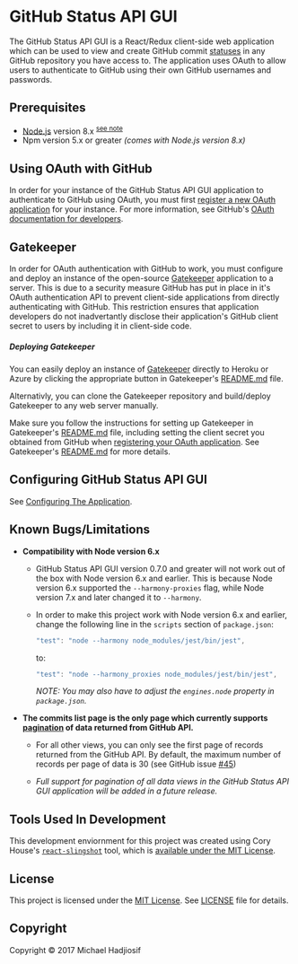 # GitHub Status API GUI

The GitHub Status API GUI is a React/Redux client-side web application which can be used to view and create GitHub commit [statuses](https://developer.github.com/v3/repos/statuses/) in any GitHub repository you have access to. The application uses OAuth to allow users to authenticate to GitHub using their own GitHub usernames and passwords.

## Prerequisites
- [Node.js](https://nodejs.org) version 8.x <sup>[see note](#compatibility_with_node6)</sup>
- Npm version 5.x or greater *(comes with Node.js version 8.x)*


## Using OAuth with GitHub
In order for your instance of the GitHub Status API GUI application to authenticate to GitHub using OAuth, you must first [register a new OAuth application](https://github.com/settings/applications/new) for your instance. For more information, see GitHub's [OAuth documentation for developers](https://developer.github.com/v3/oauth/#oauth).

## Gatekeeper
In order for OAuth authentication with GitHub to work, you must configure and deploy an instance of the open-source [Gatekeeper](https://github.com/prose/gatekeeper) application to a server. This is due to a security measure GitHub has put in place in it's OAuth authentication API to prevent client-side applications from directly authenticating with GitHub. This restriction ensures that application developers do not inadvertantly disclose their application's GitHub client secret to users by including it in client-side code.

##### Deploying Gatekeeper
You can easily deploy an instance of [Gatekeeper](https://github.com/prose/gatekeeper) directly to Heroku or Azure by clicking the appropriate button in Gatekeeper's [README.md](https://github.com/prose/gatekeeper#deploy-on-heroku) file.

Alternativly, you can clone the Gatekeeper repository and build/deploy Gatekeeper to any web server manually.

Make sure you follow the instructions for setting up Gatekeeper in Gatekeeper's [README.md](https://github.com/prose/gatekeeper#setup-your-gatekeeper) file, including setting the client secret you obtained from GitHub when [registering your OAuth application](#using-oauth-with-github). See Gatekeeper's [README.md](https://github.com/prose/gatekeeper#setup-your-gatekeeper) for more details.

## Configuring GitHub Status API GUI
See [Configuring The Application](config/configuration.md).

## Known Bugs/Limitations
- <a name="compatibility_with_node6"></a>__Compatibility with Node version 6.x__
    - GitHub Status API GUI version 0.7.0 and greater will not work out of the box with Node version 6.x and earlier. This is because Node version 6.x supported the `--harmony-proxies` flag, while Node version 7.x and later changed it to `--harmony`.

    - In order to make this project work with Node version 6.x and earlier, change the following line in the `scripts` section of `package.json`:
      ```javascript
      "test": "node --harmony node_modules/jest/bin/jest",
      ```
      to:
      ```javascript
      "test": "node --harmony_proxies node_modules/jest/bin/jest",
      ```
      *NOTE: You may also have to adjust the `engines.node` property in `package.json`.*

-   __The commits list page is the only page which currently supports [pagination](https://developer.github.com/v3/#pagination) of data returned from GitHub API.__

    -   For all other views, you can only see the first page of records returned from the GitHub API. By default, the maximum number of records per page of data is 30 (see GitHub issue [#45](https://github.com/compumike08/GitHub_Status_API_GUI/issues/45))

    -   *Full support for pagination of all data views in the GitHub Status API GUI application will be added in a future release.*

## Tools Used In Development
This development enviornment for this project was created using Cory House's [`react-slingshot`](https://github.com/coryhouse/react-slingshot) tool, which is [available under the MIT License](https://github.com/coryhouse/react-slingshot/blob/master/LICENSE).

## License
This project is licensed under the [MIT License](https://opensource.org/licenses/MIT). See [LICENSE](LICENSE) file for details.

## Copyright
Copyright &copy; 2017 Michael Hadjiosif
